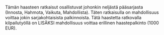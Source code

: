 Tämän haasteen ratkaisut osallistuvat johonkin neljästä pääsarjasta (Innosta, Hahmota, Vaikuta, Mahdollista).
Täten ratkaisulla on mahdollisuus voittaa jokin sarjakohtaisista palkinnoista. Tätä haastetta ratkovalla
kilpailutyöllä on LISÄKSI mahdollisuus voittaa erillinen haastepalkinto (1000 EUR).
